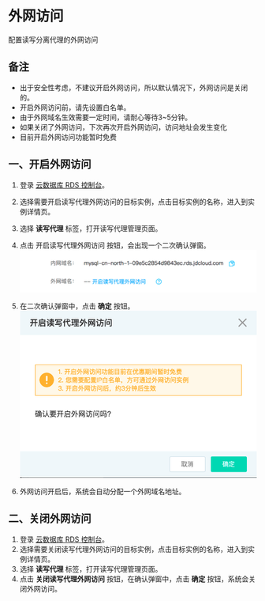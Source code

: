 # 外网访问
配置读写分离代理的外网访问

## 备注
- 出于安全性考虑，不建议开启外网访问，所以默认情况下，外网访问是关闭的。
- 开启外网访问前，请先设置白名单。
- 由于外网域名生效需要一定时间，请耐心等待3~5分钟。
- 如果关闭了外网访问，下次再次开启外网访问，访问地址会发生变化
- 目前开启外网访问功能暂时免费

## 一、开启外网访问
1. 登录 [云数据库 RDS 控制台](https://rds-console.jdcloud.com/database)。
2. 选择需要开启读写代理外网访问的目标实例，点击目标实例的名称，进入到实例详情页。
3. 选择 **读写代理** 标签，打开读写代理管理页面。
4. 点击 开启读写代理外网访问 按钮，会出现一个二次确认弹窗。
![外网访问1](../../../../../image/RDS/Internet-Access-ReadWriteProxy-default.png)

5. 在二次确认弹窗中，点击 **确定** 按钮。
![外网访问2](../../../../../image/RDS/Internet-Access-ReadWriteProxy-open.png)

6. 外网访问开启后，系统会自动分配一个外网域名地址。

## 二、关闭外网访问
1. 登录 [云数据库 RDS 控制台](https://rds-console.jdcloud.com/database)。
2. 选择需要关闭读写代理外网访问的目标实例，点击目标实例的名称，进入到实例详情页。
3. 选择 **读写代理** 标签，打开读写代理管理页面。
4. 点击 **关闭读写代理外网访问** 按钮，在确认弹窗中，点击 **确定** 按钮，系统会关闭外网访问。

